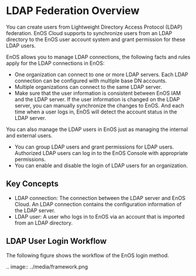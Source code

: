 # LDAP Federation Overview

You can create users from Lightweight Directory Access Protocol (LDAP) federation. EnOS Cloud supports to synchronize users from an LDAP directory to the EnOS user account system and grant permission for these LDAP users.

EnOS allows you to manage LDAP connections, the following facts and rules apply for the LDAP connections in EnOS:

- One organization can connect to one or more LDAP servers. Each LDAP connection can be configured with multiple base DN accounts.  
- Multiple organizations can connect to the same LDAP server.
- Make sure that the user information is consistent between EnOS IAM and the LDAP server. If the user information is changed on the LDAP server, you can manually synchronize the changes to EnOS. And each time when a user logs in, EnOS will detect the account status in the LDAP server.

You can also manage the LDAP users in EnOS just as managing the internal and external users.
- You can group LDAP users and grant permissions for LDAP users. Authorized LDAP users can log in to the EnOS Console with appropriate permissions.
- You can enable and disable the login of LDAP users for an organization.

## Key Concepts

  - LDAP connection: The connection between the LDAP server and EnOS Cloud. An LDAP connection contains the configuration information of the LDAP server.
  - LDAP user: A user who logs in to EnOS via an account that is imported from an LDAP directory.

## LDAP User Login Workflow

The following figure shows the workflow of the EnOS login method.

.. image:: ../media/framework.png   
   


<!--end-->
